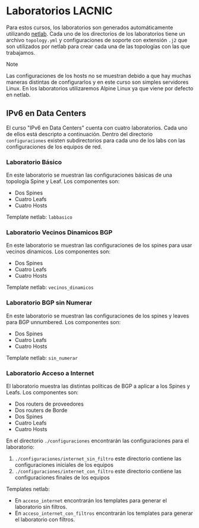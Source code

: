 # Laboratorios LACNIC
Para estos cursos, los laboratorios son generados automáticamente utilizando [netlab](https://netlab.tools/). Cada uno de los directorios de los laboratorios tiene un archivo `topology.yml` y configuraciones de soporte con extensión `.j2` que son utilizados por netlab para crear cada una de las topologías con las que trabajamos.
> [!NOTE]
> Las configuraciones de los hosts no se muestran debido a que hay muchas maneras distintas de configurarlos y en este curso son simples servidores Linux. En los laboratorios utilizaremos Alpine Linux ya que viene por defecto en netlab.

## IPv6 en Data Centers
El curso "IPv6 en Data Centers" cuenta con cuatro laboratorios. Cada uno de ellos está descripto a continuación. Dentro del directorio `configuraciones` existen subdirectorios para cada uno de los labs con las configuraciones de los equipos de red.

### Laboratorio Básico
En este laboratorio se muestran las configuraciones básicas de una topología Spine y Leaf. Los componentes son:
- Dos Spines
- Cuatro Leafs
- Cuatro Hosts

Template netlab: `labbasico`
### Laboratorio Vecinos Dinamicos BGP
En este laboratorio se muestran las configuraciones de los spines para usar vecinos dinamicos. Los componentes son:
- Dos Spines
- Cuatro Leafs
- Cuatro Hosts

Template netlab: `vecinos_dinamicos`
### Laboratorio BGP sin Numerar
En este laboratorio se muestran las configuraciones de los spines y leaves para BGP unnumbered. Los componentes son:
- Dos Spines
- Cuatro Leafs
- Cuatro Hosts

Template netlab: `sin_numerar`
### Laboratorio Acceso a Internet
El laboratorio muestra las distintas políticas de BGP a aplicar a los Spines y Leafs. Los componentes son:
- Dos routers de proveedores
- Dos routers de Borde
- Dos Spines
- Cuatro Leafs
- Cuatro Hosts

En el directorio `./configuraciones` encontrarán las configuraciones para el laboratorio:
1. `./configuraciones/internet_sin_filtro` este directorio contiene las configuraciones iniciales de los equipos
2. `./configuraciones/internet_con_filtro` este directorio contiene las configuraciones finales de los equipos 

Templates netlab: 
- En `acceso_internet` encontrarán los templates para generar el laboratorio sin filtros.
- En `acceso_internet_con_filtros` encontrarán los templates para generar el laboratorio con filtros.
